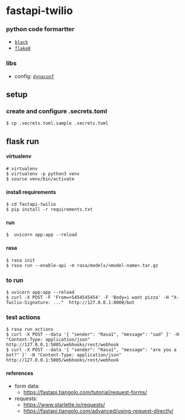 # fastapi-twilio

### python code formartter

- [`black`](https://github.com/psf/black)
- [`flake8`](http://flake8.pycqa.org/en/latest/)

### libs

- config: [`dynaconf`](https://dynaconf.readthedocs.io/en/latest/)

## setup

### create and configure .secrets.toml

```
$ cp .secrets.toml.sample .secrets.toml
```

## flask run

#### virtualenv

```
# virtualenv
$ virtualenv -p python3 venv
$ source venv/bin/activate
```

#### install requirements

```
$ cd fastapi-twilio
$ pip install -r requirements.txt
```

#### run

```
$  uvicorn app:app --reload
```

#### rasa

```
$ rasa init
$ rasa run --enable-api -m rasa/models/<model-name>.tar.gz
```

### to run

```
$ uvicorn app:app --reload
$ curl -X POST -F 'From=+5454545454' -F 'Body=i want pizza' -H "X-Twilio-Signature: ..."  http://127.0.0.1:8000/bot
```

### test actions

```
$ rasa run actions
$ curl -X POST --data '{ "sender": "Rasa1", "message": "sad" }' -H "Content-Type: application/json"  http://127.0.0.1:5005/webhooks/rest/webhook
$ curl -X POST --data '{ "sender": "Rasa1", "message": "are you a bot?" }' -H "Content-Type: application/json"  http://127.0.0.1:5005/webhooks/rest/webhook
```

#### references

- form data:
  - https://fastapi.tiangolo.com/tutorial/request-forms/
- requests:
  - https://www.starlette.io/requests/
  - https://fastapi.tiangolo.com/advanced/using-request-directly/
